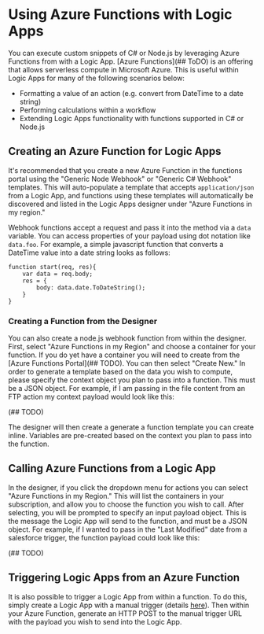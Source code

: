 <properties
   pageTitle="Using Azure Functions with Logic Apps | Microsoft Azure"
   description="See how to use Azure Functions with Logic Apps"
   services="app-service\logic"
   documentationCenter=".net,nodejs,java"
   authors="jehollan"
   manager="jiharrer"
   editor=""/>

<tags
   ms.service="app-service-logic"
   ms.devlang="multiple"
   ms.topic="article"
   ms.tgt_pltfrm="na"
   ms.workload="integration"
   ms.date="05/14/2016"
   ms.author="jehollan"/>
   
# Using Azure Functions with Logic Apps

You can execute custom snippets of C# or Node.js by leveraging Azure Functions from with a Logic App.  [Azure Functions](## ToDO) is an offering that allows serverless compute in Microsoft Azure.  This is useful within Logic Apps for many of the following scenarios below:

* Formatting a value of an action (e.g. convert from DateTime to a date string)
* Performing calculations within a workflow
* Extending Logic Apps functionality with functions supported in C# or Node.js

## Creating an Azure Function for Logic Apps

It's recommended that you create a new Azure Function in the functions portal using the "Generic Node Webhook" or "Generic C# Webhook" templates.  This will auto-populate a template that accepts `application/json` from a Logic App, and functions using these templates will automatically be discovered and listed in the Logic Apps designer under "Azure Functions in my region."

Webhook functions accept a request and pass it into the method via a `data` variable.  You can access properties of your payload using dot notation like `data.foo`.  For example, a simple javascript function that converts a DateTime value into a date string looks as follows:

```
function start(req, res){
    var data = req.body;
    res = {
        body: data.date.ToDateString();
    }
}
```

### Creating a Function from the Designer

You can also create a node.js webhook function from within the designer.  First, select "Azure Functions in my Region" and choose a container for your function.  If you do yet have a container you will need to create from the [Azure Functions Portal](## TODO).  You can then select "Create New."  In order to generate a template based on the data you wish to compute, please specify the context object you plan to pass into a function.  This must be a JSON object.  For example, if I am passing in the file content from an FTP action my context payload would look like this:

(## TODO)

The designer will then create a generate a function template you can create inline.  Variables are pre-created based on the context you plan to pass into the function.

## Calling Azure Functions from a Logic App

In the designer, if you click the dropdown menu for actions you can select "Azure Functions in my Region."  This will list the containers in your subscription, and allow you to choose the function you wish to call.  After selecting, you will be prompted to specify an input payload object.  This is the message the Logic App will send to the function, and must be a JSON object.  For example, if I wanted to pass in the "Last Modified" date from a salesforce trigger, the function payload could look like this:

(## TODO)

## Triggering Logic Apps from an Azure Function

It is also possible to trigger a Logic App from within a function.  To do this, simply create a Logic App with a manual trigger (details [here](app-service-logic-http-endpoint.md)).  Then within your Azure Function, generate an HTTP POST to the manual trigger URL with the payload you wish to send into the Logic App.